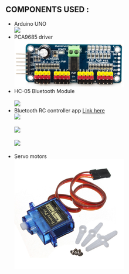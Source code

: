 ## COMPONENTS USED :
* Arduino UNO<br> <img src="https://github.com/Godson-Thomas/Metal_Climber_Bot/blob/master/Metal_Climber_bot/Arduino-Uno.jpg" width="300"> 
* PCA9685 driver<br> <img src="https://github.com/Godson-Thomas/Servo_Control_via_Bluetooth/blob/master/Images/PCA9685.png" width="300"> 
* HC-05 Bluetooth Module<br><br> <img src="https://github.com/Godson-Thomas/Metal_Climber_Bot/blob/master/Metal_Climber_bot/HC-05 bluetooth module.jpg" width="300">
* Bluetooth RC controller app [Link here](https://play.google.com/store/apps/details?id=braulio.calle.bluetoothRCcontroller&hl=en)<br> <img src="https://github.com/Godson-Thomas/Metal_Climber_Bot/blob/master/Metal_Climber_bot/App/app1.jpg" width="300"><br><br> <img src="https://github.com/Godson-Thomas/Metal_Climber_Bot/blob/master/Metal_Climber_bot/App/app2.jpg" width="300"><br><br><img src="https://github.com/Godson-Thomas/Metal_Climber_Bot/blob/master/Metal_Climber_bot/App/app3.JPG"><br><br>
* Servo motors<br> <img src="https://github.com/Godson-Thomas/Servo_Control_via_Bluetooth/blob/master/Images/ServoMotor.jpg" width="300"><br>
